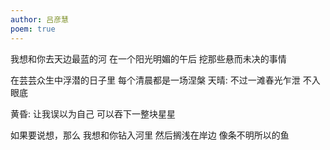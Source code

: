 ```yaml
---
author: 吕彦慧
poem: true
---
```

我想和你去天边最蓝的河 
在一个阳光明媚的午后 
挖那些悬而未决的事情 
  
在芸芸众生中浮潜的日子里 
每个清晨都是一场涅槃 
天晴: 
不过一滩春光乍泄 
不入眼底 
  
黄昏: 
让我误以为自己 
可以吞下一整块星星 
  
如果要说想，那么 
我想和你钻入河里 
然后搁浅在岸边 
像条不明所以的鱼 

